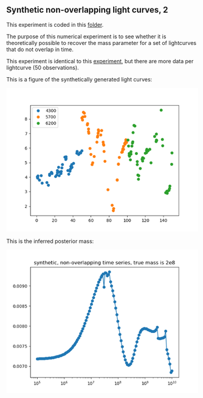 ## Synthetic non-overlapping light curves, 2

This experiment is coded in this [folder](ConvolvedGaussianProcessesExperiments/Synthetics/Experiment4/).

The purpose of this numerical experiment is to see whether it is theoretically possible to recover the mass parameter for a set of lightcurves that do not overlap in time.

This experiment is identical to this [experiment](Syntheticnonoverlapping1.md), but there are more data per lightcurve (50 observations).


This is a figure of the synthetically generated light curves:

![Non_overlapping_lightcurves](Synthetics/Experiment4/lightcurves.png)

This is the inferred posterior mass:

![posterior_mass](Synthetics/Experiment4/posteriormass.png)
